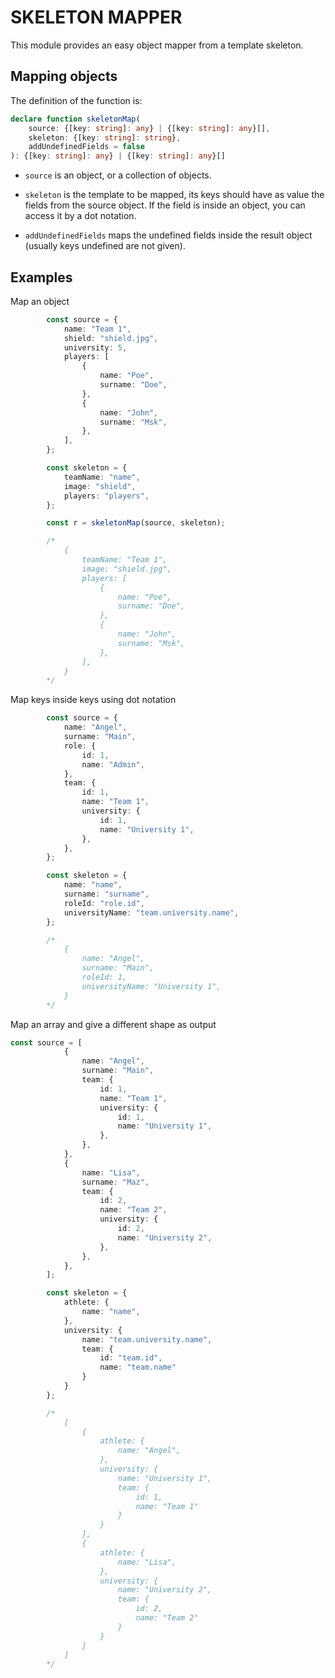 # SKELETON MAPPER

This module provides an easy object mapper from a template skeleton.

## Mapping objects

The definition of the function is:

```typescript
declare function skeletonMap(
    source: {[key: string]: any} | {[key: string]: any}[],
    skeleton: {[key: string]: string},
    addUndefinedFields = false
): {[key: string]: any} | {[key: string]: any}[]
```

- `source` is an object, or a collection of objects. 

- `skeleton` is the template to be mapped, its keys should have as value the fields from the source object. 
If the field is inside an object, you can access it by a dot notation.
- `addUndefinedFields` maps the undefined fields inside the result object (usually keys undefined are not given).

## Examples

Map an object

```typescript
        const source = {
            name: "Team 1",
            shield: "shield.jpg",
            university: 5,
            players: [
                {
                    name: "Poe",
                    surname: "Doe",
                },
                {
                    name: "John",
                    surname: "Msk",
                },
            ],
        };

        const skeleton = {
            teamName: "name",
            image: "shield",
            players: "players",
        };

        const r = skeletonMap(source, skeleton);

        /*
            {
                teamName: "Team 1",
                image: "shield.jpg",
                players: [
                    {
                        name: "Poe",
                        surname: "Doe",
                    },
                    {
                        name: "John",
                        surname: "Msk",
                    },
                ],
            }
        */
```

Map keys inside keys using dot notation

```typescript
        const source = {
            name: "Angel",
            surname: "Main",
            role: {
                id: 1,
                name: "Admin",
            },
            team: {
                id: 1,
                name: "Team 1",
                university: {
                    id: 1,
                    name: "University 1",
                },
            },
        };

        const skeleton = {
            name: "name",
            surname: "surname",
            roleId: "role.id",
            universityName: "team.university.name",
        };

        /*
            {
                name: "Angel",
                surname: "Main",
                roleId: 1,
                universityName: "University 1",
            }
        */
```

Map an array and give a different shape as output

```typescript
const source = [
            {
                name: "Angel",
                surname: "Main",
                team: {
                    id: 1,
                    name: "Team 1",
                    university: {
                        id: 1,
                        name: "University 1",
                    },
                },
            },
            {
                name: "Lisa",
                surname: "Maz",
                team: {
                    id: 2,
                    name: "Team 2",
                    university: {
                        id: 2,
                        name: "University 2",
                    },
                },
            },
        ];

        const skeleton = {
            athlete: {
                name: "name",
            },
            university: {
                name: "team.university.name",
                team: {
                    id: "team.id",
                    name: "team.name"
                }
            }
        };

        /*
            [
                {
                    athlete: {
                        name: "Angel",
                    },
                    university: {
                        name: "University 1",
                        team: {
                            id: 1,
                            name: "Team 1"
                        }
                    }
                },
                {
                    athlete: {
                        name: "Lisa",
                    },
                    university: {
                        name: "University 2",
                        team: {
                            id: 2,
                            name: "Team 2"
                        }
                    }
                }
            ]
        */
```